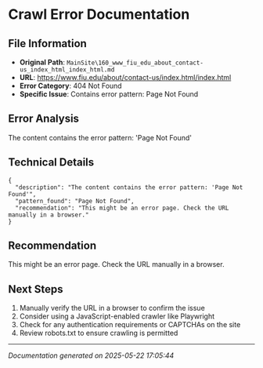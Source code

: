 # Crawl Error Documentation

## File Information
- **Original Path**: `MainSite\160_www_fiu_edu_about_contact-us_index_html_index_html.md`
- **URL**: https://www.fiu.edu/about/contact-us/index.html/index.html
- **Error Category**: 404 Not Found
- **Specific Issue**: Contains error pattern: Page Not Found

## Error Analysis
The content contains the error pattern: 'Page Not Found'

## Technical Details
```
{
  "description": "The content contains the error pattern: 'Page Not Found'",
  "pattern_found": "Page Not Found",
  "recommendation": "This might be an error page. Check the URL manually in a browser."
}
```

## Recommendation
This might be an error page. Check the URL manually in a browser.

## Next Steps
1. Manually verify the URL in a browser to confirm the issue
2. Consider using a JavaScript-enabled crawler like Playwright
3. Check for any authentication requirements or CAPTCHAs on the site
4. Review robots.txt to ensure crawling is permitted

---
*Documentation generated on 2025-05-22 17:05:44*
